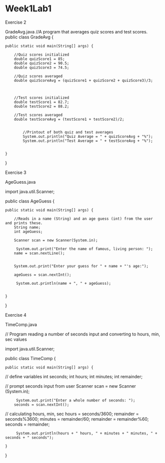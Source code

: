# Week1Lab1
 
Exercise 2

GradeAvg.java
//A program that averages quiz scores and test scores.
public class GradeAvg {

	public static void main(String[] args) {
		
		//Quiz scores initialized
		double quizScore1 = 85;
		double quizScore2 = 90.5;
		double quizScore3 = 74.5;
		
		//Quiz scores averaged
		double quizScoreAvg = (quizScore1 + quizScore2 + quizScore3)/3;
		
		
		
		//Test scores initialized
		double testScore1 = 82.7;
		double testScore2 = 88.2;
		
		//Test scores averaged
		double testScoreAvg = (testScore1 + testScore2)/2;
		
		
			//Printout of both quiz and test averages
			System.out.println("Quiz Average = " + quizScoreAvg + "%");
			System.out.println("Test Average = " + testScoreAvg + "%");
				

	}

}

Exercise 3

AgeGuess.java

import java.util.Scanner;

public class AgeGuess {

	public static void main(String[] args) {
		
		//Reads in a name (String) and an age guess (int) from the user and prints these.
		String name;
		int ageGuess;
		
		Scanner scan = new Scanner(System.in);
		
		 System.out.print("Enter the name of famous, living person: ");
		name = scan.nextLine();
	
		
		System.out.print("Enter your guess for " + name + "'s age:");
		
		ageGuess = scan.nextInt();
		
		 System.out.println(name + ", " + ageGuess);
		

	}

}

Exercise 4

TimeComp.java

// Program reading a number of seconds input and converting to hours, min, sec values

import java.util.Scanner;


public class TimeComp {

	public static void main(String[] args) {
		
// define variables
		int seconds;
		int hours;
		int minutes;
		int remainder;
	
// prompt seconds input from user
		Scanner scan = new Scanner (System.in);
		
		 System.out.print("Enter a whole number of seconds: ");
		seconds = scan.nextInt();
		
// calculating hours, min, sec
		hours = seconds/3600;
		remainder = seconds%3600;
		minutes = remainder/60;
		remainder = remainder%60;
		seconds = remainder;
		
		 System.out.println(hours + " hours, " + minutes + " minutes, " + seconds + " seconds");
		
	}

}
